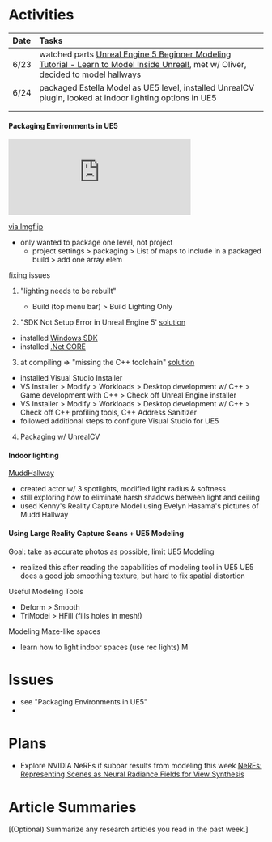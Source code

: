 # Activities
| Date | Tasks
| :--        |:--   |
| 6/23 | watched parts [Unreal Engine 5 Beginner Modeling Tutorial - Learn to Model Inside Unreal!](https://www.youtube.com/watch?v=9InU0xbX7l0&t=666s), met w/ Oliver, decided to model hallways
| 6/24 |  packaged Estella Model as UE5 level, installed UnrealCV plugin, looked at indoor lighting options in UE5
|  | 
|  |

#### Packaging Environments in UE5
<div style="width:360px;max-width:100%;"><div style="height:0;padding-bottom:41.67%;position:relative;"><iframe width="360" height="150" style="position:absolute;top:0;left:0;width:100%;height:100%;" frameBorder="0" src="https://imgflip.com/embed/6kspca"></iframe></div><p><a href="https://imgflip.com/gif/6kspca">via Imgflip</a></p></div>

+ only wanted to package one level, not project 
  + project settings > packaging > List of maps to include in a packaged build > add one array elem

fixing issues
1. "lighting needs to be rebuilt"
    + Build (top menu bar) > Build Lighting Only

2. "SDK Not Setup Error in Unreal Engine 5' [solution](https://www.youtube.com/watch?v=EoIdyhjW9e0)
+ installed [Windows SDK](https://developer.microsoft.com/en-us/windows/downloads/windows-sdk/)
+ installed [.Net CORE](https://dotnet.microsoft.com/en-us/download/dotnet/thank-you/sdk-3.1.420-windows-x64-installer)

3. at compiling => "missing the C++ toolchain" [solution](https://docs.unrealengine.com/4.26/en-US/ProductionPipelines/DevelopmentSetup/VisualStudioSetup/)
+ installed Visual Studio Installer 
+ VS Installer > Modify > Workloads > Desktop development w/ C++ > Game development with C++ > Check off Unreal Engine installer
+ VS Installer > Modify > Workloads > Desktop development w/ C++ > Check off C++ profiling tools, C++ Address Sanitizer
+ followed additional steps to configure Visual Studio for UE5

4. Packaging w/ UnrealCV

#### Indoor lighting
[MuddHallway](hallway-lighting.png)
+ created actor w/ 3 spotlights, modified light radius & softness
+ still exploring how to eliminate harsh shadows between light and ceiling
+ used Kenny's Reality Capture Model using Evelyn Hasama's pictures of Mudd Hallway


#### Using Large Reality Capture Scans + UE5 Modeling
Goal: take as accurate photos as possible, limit UE5 Modeling
+ realized this after reading the capabilities of modeling tool in UE5
UE5 does a good job smoothing texture, but hard to fix spatial distortion 

Useful Modeling Tools
+ Deform > Smooth
+ TriModel > HFill (fills holes in mesh!)

Modeling Maze-like spaces
+ learn how to light indoor spaces (use rec lights)
M

# Issues
+  see "Packaging Environments in UE5" 
+ 


# Plans
+ Explore NVIDIA NeRFs if subpar results from modeling this week [NeRFs: Representing Scenes as Neural Radiance Fields for View Synthesis](https://www.youtube.com/watch?v=CRlN-cYFxTk)


# Article Summaries

[(Optional) Summarize any research articles you read in the past week.]
